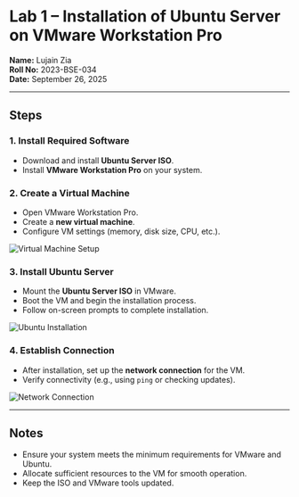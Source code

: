 # Lab 1 – Installation of Ubuntu Server on VMware Workstation Pro

**Name:** Lujain Zia  
**Roll No:** 2023-BSE-034  
**Date:** September 26, 2025  

---

## Steps

### 1. Install Required Software
- Download and install **Ubuntu Server ISO**.
- Install **VMware Workstation Pro** on your system.

### 2. Create a Virtual Machine
- Open VMware Workstation Pro.
- Create a **new virtual machine**.
- Configure VM settings (memory, disk size, CPU, etc.).

![Virtual Machine Setup](images/image1.png)

### 3. Install Ubuntu Server
- Mount the **Ubuntu Server ISO** in VMware.
- Boot the VM and begin the installation process.
- Follow on-screen prompts to complete installation.

![Ubuntu Installation](images/image2.png)

### 4. Establish Connection
- After installation, set up the **network connection** for the VM.
- Verify connectivity (e.g., using `ping` or checking updates).

![Network Connection](images/image3.png)

---

## Notes
- Ensure your system meets the minimum requirements for VMware and Ubuntu.
- Allocate sufficient resources to the VM for smooth operation.
- Keep the ISO and VMware tools updated.
